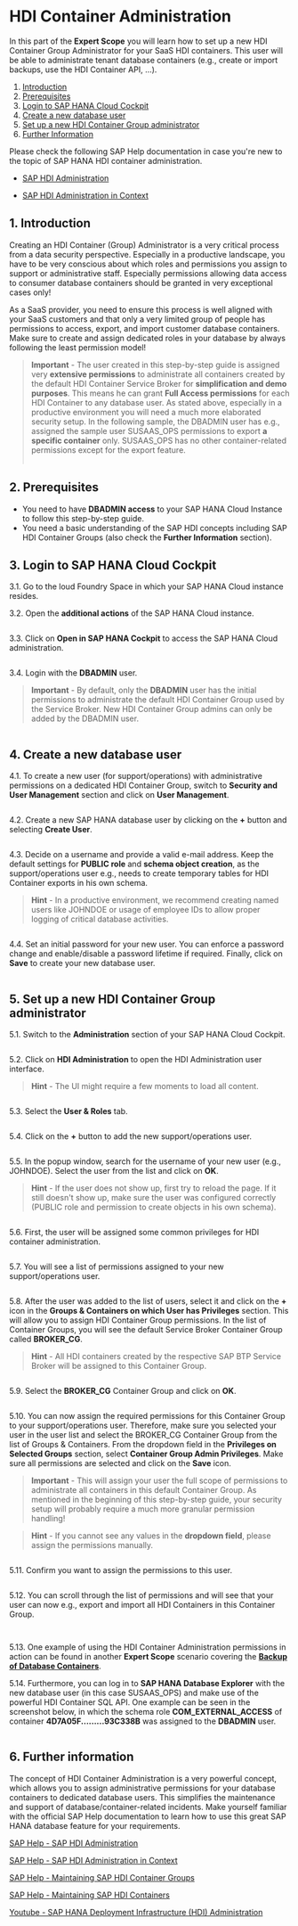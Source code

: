 # HDI Container Administration

In this part of the **Expert Scope** you will learn how to set up a new HDI Container Group Administrator for your SaaS HDI containers. This user will be able to administrate tenant database containers (e.g., create or import backups, use the HDI Container API, ...). 

1. [Introduction](#1-Introduction)
2. [Prerequisites](#2-Prerequisites)
3. [Login to SAP HANA Cloud Cockpit](#3-Login-to-SAP-HANA-Cloud-Cockpit)
4. [Create a new database user](#4-Create-a-new-database-user)
5. [Set up a new HDI Container Group administrator](#5-set-up-a-new-hdi-container-group-administrator)
6. [Further Information](#6-Further-Information)

Please check the following SAP Help documentation in case you're new to the topic of SAP HANA HDI container administration.

* [SAP HDI Administration](https://help.sap.com/docs/HANA_CLOUD_DATABASE/c2cc2e43458d4abda6788049c58143dc/b36b4b60c9e44291ae02e520135fd898.html?locale=en-US)

* [SAP HDI Administration in Context](https://help.sap.com/docs/HANA_CLOUD_DATABASE/c2cc2e43458d4abda6788049c58143dc/b4b6a8936bc64526b8fd8491c4a40eaa.html?locale=en-US)


## 1. Introduction

Creating an HDI Container (Group) Administrator is a very critical process from a data security perspective. Especially in a productive landscape, you have to be very conscious about which roles and permissions you assign to support or administrative staff. Especially permissions allowing data access to consumer database containers should be granted in very exceptional cases only! 

As a SaaS provider, you need to ensure this process is well aligned with your SaaS customers and that only a very limited group of people has permissions to access, export, and import customer database containers. Make sure to create and assign dedicated roles in your database by always following the least permission model! 

> **Important** - The user created in this step-by-step guide is assigned very **extensive permissions** to administrate all containers created by the default HDI Container Service Broker for **simplification and demo purposes**. This means he can grant **Full Access permissions** for each HDI Container to any database user. As stated above, especially in a productive environment you will need a much more elaborated security setup. In the following sample, the DBADMIN user has e.g., assigned the sample user SUSAAS_OPS permissions to export **a specific container** only. SUSAAS_OPS has no other container-related permissions except for the export feature. <br><br>
>![<img src="./images/hdi_group_000.png" width="500" />](./images/hdi_group_000.png?raw=true)


## 2. Prerequisites

- You need to have **DBADMIN access** to your SAP HANA Cloud Instance to follow this step-by-step guide.
- You need a basic understanding of the SAP HDI concepts including SAP HDI Container Groups (also check the **Further Information** section).


## 3. Login to SAP HANA Cloud Cockpit

3.1. Go to the loud Foundry Space in which your SAP HANA Cloud instance resides. 

3.2. Open the **additional actions** of the SAP HANA Cloud instance. 

![<img src="./images/hdi_group_010.png" width="500" />](./images/hdi_group_010.png?raw=true)

3.3. Click on **Open in SAP HANA Cockpit** to access the SAP HANA Cloud administration. 

![<img src="./images/hdi_group_020.png" width="500" />](./images/hdi_group_020.png?raw=true)

3.4. Login with the **DBADMIN** user. 

> **Important** - By default, only the **DBADMIN** user has the initial permissions to administrate the default HDI Container Group used by the Service Broker. New HDI Container Group admins can only be added by the DBADMIN user. 

![<img src="./images/hdi_group_030.png" width="500" />](./images/hdi_group_030.png?raw=true)


## 4. Create a new database user

4.1. To create a new user (for support/operations) with administrative permissions on a dedicated HDI Container Group, switch to **Security and User Management** section and click on **User Management**. 

![<img src="./images/hdi_group_040.png" width="500" />](./images/hdi_group_040.png?raw=true)

4.2. Create a new SAP HANA database user by clicking on the **+** button and selecting **Create User**. 

![<img src="./images/hdi_group_050.png" width="500" />](./images/hdi_group_050.png?raw=true)

4.3. Decide on a username and provide a valid e-mail address. Keep the default settings for **PUBLIC role** and **schema object creation**, as the support/operations user e.g., needs to create temporary tables for HDI Container exports in his own schema. 

> **Hint** - In a productive environment, we recommend creating named users like JOHNDOE or usage of employee IDs to allow proper logging of critical database activities. 

![<img src="./images/hdi_group_060.png" width="500" />](./images/hdi_group_060.png?raw=true)

4.4. Set an initial password for your new user. You can enforce a password change and enable/disable a password lifetime if required. Finally, click on **Save** to create your new database user. 

![<img src="./images/hdi_group_070.png" width="500" />](./images/hdi_group_070.png?raw=true)


## 5. Set up a new HDI Container Group administrator

5.1. Switch to the **Administration** section of your SAP HANA Cloud Cockpit. 

![<img src="./images/hdi_group_080.png" width="500" />](./images/hdi_group_080.png?raw=true)

5.2. Click on **HDI Administration** to open the HDI Administration user interface. 

> **Hint** - The UI might require a few moments to load all content. 

![<img src="./images/hdi_group_090.png" width="500" />](./images/hdi_group_090.png?raw=true)

5.3. Select the **User & Roles** tab. 

![<img src="./images/hdi_group_100.png" width="500" />](./images/hdi_group_100.png?raw=true)

5.4. Click on the **+** button to add the new support/operations user. 

![<img src="./images/hdi_group_110.png" width="500" />](./images/hdi_group_110.png?raw=true)

5.5. In the popup window, search for the username of your new user (e.g., JOHNDOE). Select the user from the list and click on **OK**.

> **Hint** - If the user does not show up, first try to reload the page. If it still doesn't show up, make sure the user was configured correctly (PUBLIC role and permission to create objects in his own schema).

![<img src="./images/hdi_group_120.png" width="500" />](./images/hdi_group_120.png?raw=true)

5.6. First, the user will be assigned some common privileges for HDI container administration. 

![<img src="./images/hdi_group_130.png" width="500" />](./images/hdi_group_130.png?raw=true)

5.7. You will see a list of permissions assigned to your new support/operations user. 

![<img src="./images/hdi_group_140.png" width="500" />](./images/hdi_group_140.png?raw=true)

5.8. After the user was added to the list of users, select it and click on the **+** icon in the **Groups & Containers on which User has Privileges** section. This will allow you to assign HDI Container Group permissions. In the list of Container Groups, you will see the default Service Broker Container Group called **BROKER_CG**. 

> **Hint** - All HDI containers created by the respective SAP BTP Service Broker will be assigned to this Container Group. 

![<img src="./images/hdi_group_150.png" width="500" />](./images/hdi_group_150.png?raw=true)

5.9. Select the **BROKER_CG** Container Group and click on **OK**. 

![<img src="./images/hdi_group_160.png" width="500" />](./images/hdi_group_160.png?raw=true)

5.10. You can now assign the required permissions for this Container Group to your support/operations user. Therefore, make sure you selected your user in the user list and select the BROKER_CG Container Group from the list of Groups & Containers. From the dropdown field in the **Privileges on Selected Groups** section, select **Container Group Admin Privileges**. Make sure all permissions are selected and click on the **Save** icon. 

> **Important** - This will assign your user the full scope of permissions to administrate all containers in this default Container Group. As mentioned in the beginning of this step-by-step guide, your security setup will probably require a much more granular permission handling! 

> **Hint** - If you cannot see any values in the **dropdown field**, please assign the permissions manually. 

![<img src="./images/hdi_group_170.png" width="500" />](./images/hdi_group_170.png?raw=true)

5.11. Confirm you want to assign the permissions to this user. 

![<img src="./images/hdi_group_180.png" width="500" />](./images/hdi_group_180.png?raw=true)

5.12. You can scroll through the list of permissions and will see that your user can now e.g., export and import all HDI Containers in this Container Group. 

![<img src="./images/hdi_group_190.png" width="500" />](./images/hdi_group_190.png?raw=true)

![<img src="./images/hdi_group_200.png" width="500" />](./images/hdi_group_200.png?raw=true)

5.13. One example of using the HDI Container Administration permissions in action can be found in another **Expert Scope** scenario covering the [**Backup of Database Containers**](../backup-database-containers/README.md). 

5.14. Furthermore, you can log in to **SAP HANA Database Explorer** with the new database user (in this case SUSAAS_OPS) and make use of the powerful HDI Container SQL API. One example can be seen in the screenshot below, in which the schema role **COM_EXTERNAL_ACCESS** of container **4D7A05F.........93C338B** was assigned to the **DBADMIN** user.

![<img src="./images/hdi_assignrole.png" width="500" />](./images/hdi_assignrole.png?raw=true)


## 6. Further information

The concept of HDI Container Administration is a very powerful concept, which allows you to assign administrative permissions for your database containers to dedicated database users. This simplifies the maintenance and support of database/container-related incidents. Make yourself familiar with the official SAP Help documentation to learn how to use this great SAP HANA database feature for your requirements.

[SAP Help - SAP HDI Administration](https://help.sap.com/docs/HANA_CLOUD_DATABASE/c2cc2e43458d4abda6788049c58143dc/b36b4b60c9e44291ae02e520135fd898.html?locale=en-US)

[SAP Help - SAP HDI Administration in Context](https://help.sap.com/docs/HANA_CLOUD_DATABASE/c2cc2e43458d4abda6788049c58143dc/b4b6a8936bc64526b8fd8491c4a40eaa.html?locale=en-US)

[SAP Help - Maintaining SAP HDI Container Groups](https://help.sap.com/docs/HANA_CLOUD_DATABASE/c2cc2e43458d4abda6788049c58143dc/4e9d59759b294124baa97c5b6d675072.html?locale=en-US)

[SAP Help - Maintaining SAP HDI Containers](https://help.sap.com/docs/HANA_CLOUD_DATABASE/c2cc2e43458d4abda6788049c58143dc/bcd6e27173464d9eb6a5ff9e53275240.html?locale=en-US)

[Youtube - SAP HANA Deployment Infrastructure (HDI) Administration](https://www.youtube.com/watch?v=njVZWRGTJAI)